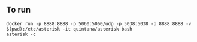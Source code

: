 To run
------

    docker run -p 8888:8888 -p 5060:5060/udp -p 5038:5038 -p 8888:8888 -v $(pwd):/etc/asterisk -it quintana/asterisk bash
    asterisk -c
